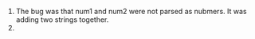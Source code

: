 1. The bug was that num1 and num2 were not parsed as nubmers. It was adding two strings together. 
2. 
